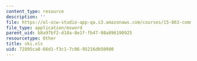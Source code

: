 ```yaml
---
content_type: resource
description: ''
file: https://ol-ocw-studio-app-qa.s3.amazonaws.com/courses/15-063-communicating-with-data-summer-2003/72895ca866d1f3c17c0695216db50900_ski.xls
file_type: application/msword
parent_uid: b8a97bf2-d10a-8e1f-fb47-98a896190925
resourcetype: Other
title: ski.xls
uid: 72895ca8-66d1-f3c1-7c06-95216db50900
---
```

